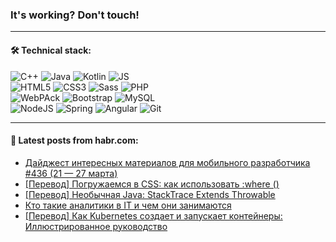 ### It's working? Don't touch!

---

#### 🛠️ Technical stack:

![C++](https://img.shields.io/badge/C++-informational?logo=c%2B%2B&style=flat&logoColor=white&color=9C033A)
![Java](https://img.shields.io/badge/Java-informational?logo=java&style=flat&logoColor=white&color=007396)
![Kotlin](https://img.shields.io/badge/Kotlin-informational?logo=Kotlin&style=flat&logoColor=white&color=0095D5)
![JS](https://img.shields.io/badge/JS-informational?logo=javaScript&style=flat&logoColor=black&color=F7Df1E) <br>
![HTML5](https://img.shields.io/badge/HTML5-informational?logo=html5&style=flat&logoColor=white&color=E34F26)
![CSS3](https://img.shields.io/badge/CSS3-informational?logo=css3&style=flat&logoColor=white&color=157286)
![Sass](https://img.shields.io/badge/Saas-informational?logo=sass&style=flat&logoColor=white&color=hotpink)
![PHP](https://img.shields.io/badge/PHP-informational?logo=php&style=flat&logoColor=white&color=777BB4) <br>
![WebPAck](https://img.shields.io/badge/WebPack-informational?logo=webPack&style=flat&logoColor=white&color=FF6F00)
![Bootstrap](https://img.shields.io/badge/Bootstrap-informational?logo=Bootstrap&style=flat&logoColor=white&color=7952B3)
![MySQL](https://img.shields.io/badge/MySQL-informational?logo=MySQL&style=flat&logoColor=white&color=00f) <br>
![NodeJS](https://img.shields.io/badge/NodeJS-informational?logo=node.js&style=flat&logoColor=white&color=43853D)
![Spring](https://img.shields.io/badge/Spring-informational?logo=Spring&style=flat&logoColor=white&color=0A9EDC)
![Angular](https://img.shields.io/badge/Vue-informational?logo=vue.js&style=flat&logoColor=white&color=red)
![Git](https://img.shields.io/badge/Git-informational?logo=git&style=flat&logoColor=white&color=darkorange)

___

#### 💬 Latest posts from habr.com:

<!-- BLOG-POST-LIST:START -->
- [Дайджест интересных материалов для мобильного разработчика #436 &lpar;21 — 27 марта&rpar;](https://habr.com/ru/post/657665/?utm_source=habrahabr&utm_medium=rss&utm_campaign=657665)
- [[Перевод] Погружаемся в CSS: как использовать :where &lpar;&rpar;](https://habr.com/ru/post/657651/?utm_source=habrahabr&utm_medium=rss&utm_campaign=657651)
- [[Перевод] Необычная Java: StackTrace Extends Throwable](https://habr.com/ru/post/655259/?utm_source=habrahabr&utm_medium=rss&utm_campaign=655259)
- [Кто такие аналитики в IT и чем они занимаются](https://habr.com/ru/post/657649/?utm_source=habrahabr&utm_medium=rss&utm_campaign=657649)
- [[Перевод] Как Kubernetes создает и запускает контейнеры: Иллюстрированное руководство](https://habr.com/ru/post/657641/?utm_source=habrahabr&utm_medium=rss&utm_campaign=657641)
<!-- BLOG-POST-LIST:END -->
